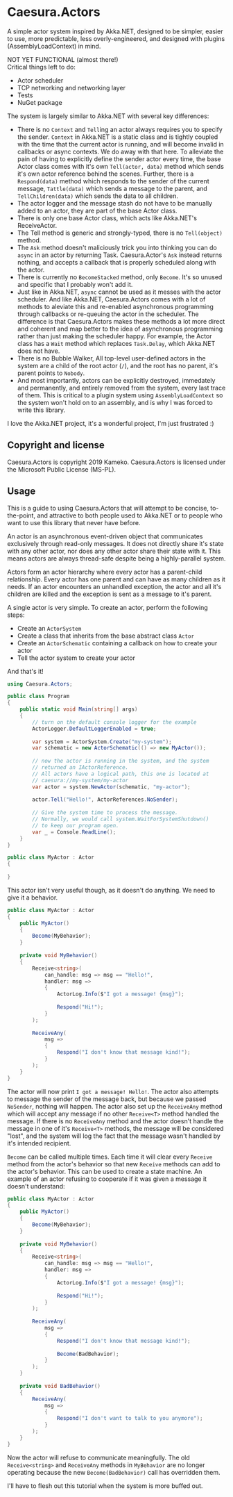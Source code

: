 
# Caesura.Actors

A simple actor system inspired by Akka.NET, designed to be simpler, easier to use, more predictable, less overly-engineered, and designed with plugins (AssemblyLoadContext) in mind.

NOT YET FUNCTIONAL (almost there!)  
Critical things left to do:
 - Actor scheduler
 - TCP networking and networking layer
 - Tests
 - NuGet package

The system is largely similar to Akka.NET with several key differences:
 - There is no `Context` and `Tell`ing an actor always requires you to specify the sender. `Context` in Akka.NET is a static class and is tightly coupled with the time that the current actor is running, and will become invalid in callbacks or async contexts. We do away with that here. To alleviate the pain of having to explicitly define the sender actor every time, the base Actor class comes with it's own `Tell(actor, data)` method which sends it's own actor reference behind the scenes. Further, there is a `Respond(data)` method which responds to the sender of the current message, `Tattle(data)` which sends a message to the parent, and `TellChildren(data)` which sends the data to all children.
 - The actor logger and the message stash do not have to be manually added to an actor, they are part of the base Actor class.
 - There is only one base Actor class, which acts like Akka.NET's ReceiveActor.
 - The Tell method is generic and strongly-typed, there is no `Tell(object)` method.
 - The `Ask` method doesn't maliciously trick you into thinking you can do `async` in an actor by returning Task. Caesura.Actor's `Ask` instead returns nothing, and accepts a callback that is properly scheduled along with the actor.
 - There is currently no `BecomeStacked` method, only `Become`. It's so unused and specific that I probably won't add it.
 - Just like in Akka.NET, `async` cannot be used as it messes with the actor scheduler. And like Akka.NET, Caesura.Actors comes with a lot of methods to aleviate this and re-enabled asynchronous programming through callbacks or re-queuing the actor in the scheduler. The difference is that Caesura.Actors makes these methods a lot more direct and coherent and map better to the idea of asynchronous programming rather than just making the scheduler happy. For example, the Actor class has a `Wait` method which replaces `Task.Delay`, which Akka.NET does not have.
 - There is no Bubble Walker, All top-level user-defined actors in the system are a child of the root actor (`/`), and the root has no parent, it's parent points to `Nobody`.
 - And most importantly, actors can be explicitly destroyed, immedately and permanently, and entirely removed from the system, every last trace of them. This is critical to a plugin system using `AssemblyLoadContext` so the system won't hold on to an assembly, and is why I was forced to write this library.

I love the Akka.NET project, it's a wonderful project, I'm just frustrated :)

## Copyright and license

Caesura.Actors is copyright 2019 Kameko. Caesura.Actors is licensed under the Microsoft Public License (MS-PL).

## Usage

This is a guide to using Caesura.Actors that will attempt to be concise, to-the-point, and attractive to both people used to Akka.NET or to people who want to use this library that never have before.

An actor is an asynchronous event-driven object that communicates exclusively through read-only messages. It does not directly share it's state with any other actor, nor does any other actor share their state with it. This means actors are always thread-safe despite being a highly-parallel system.

Actors form an actor hierarchy where every actor has a parent-child relationship. Every actor has one parent and can have as many children as it needs. If an actor encounters an unhandled exception, the actor and all it's children are killed and the exception is sent as a message to it's parent.

A single actor is very simple. To create an actor, perform the following steps:
 - Create an `ActorSystem`
 - Create a class that inherits from the base abstract class `Actor`
 - Create an `ActorSchematic` containing a callback on how to create your actor
 - Tell the actor system to create your actor

And that's it!

```cs
using Caesura.Actors;

public class Program
{
    public static void Main(string[] args)
    {
        // turn on the default console logger for the example
        ActorLogger.DefaultLoggerEnabled = true;
        
        var system = ActorSystem.Create("my-system");
        var schematic = new ActorSchematic(() => new MyActor());
        
        // now the actor is running in the system, and the system
        // returned an IActorReference.
        // All actors have a logical path, this one is located at
        // caesura://my-system/my-actor
        var actor = system.NewActor(schematic, "my-actor");
        
        actor.Tell("Hello!", ActorReferences.NoSender);
        
        // Give the system time to process the message.
        // Normally, we would call system.WaitForSystemShutdown()
        // to keep our program open.
        var _ = Console.ReadLine();
    }
}

public class MyActor : Actor
{
    
}
```

This actor isn't very useful though, as it doesn't do anything. We need to give it a behavior.

```cs
public class MyActor : Actor
{
    public MyActor()
    {
        Become(MyBehavior);
    }
    
    private void MyBehavior()
    {
        Receive<string>(
            can_handle: msg => msg == "Hello!",
            handler: msg =>
            {
                ActorLog.Info($"I got a message! {msg}");
                
                Respond("Hi!");
            }
        );
        
        ReceiveAny(
            msg =>
            {
                Respond("I don't know that message kind!");
            }
        );
    }
}
```

The actor will now print `I got a message! Hello!`. The actor also attempts to message the sender of the message back, but because we passed `NoSender`, nothing will happen. The actor also set up the `ReceiveAny` method which will accept any message if no other `Receive<T>` method handled the message. If there is no `ReceiveAny` method and the actor doesn't handle the message in one of it's `Receive<T>` methods, the message will be considered "lost", and the system will log the fact that the message wasn't handled by it's intended recipient.

`Become` can be called multiple times. Each time it will clear every `Receive` method from the actor's behavior so that new `Receive` methods can add to the actor's behavior. This can be used to create a state machine. An example of an actor refusing to cooperate if it was given a message it doesn't understand:

```cs
public class MyActor : Actor
{
    public MyActor()
    {
        Become(MyBehavior);
    }
    
    private void MyBehavior()
    {
        Receive<string>(
            can_handle: msg => msg == "Hello!",
            handler: msg =>
            {
                ActorLog.Info($"I got a message! {msg}");
                
                Respond("Hi!");
            }
        );
        
        ReceiveAny(
            msg =>
            {
                Respond("I don't know that message kind!");
                
                Become(BadBehavior);
            }
        );
    }
    
    private void BadBehavior()
    {
        ReceiveAny(
            msg =>
            {
                Respond("I don't want to talk to you anymore");
            }
        );
    }
}
```

Now the actor will refuse to communicate meaningfully. The old `Receive<string>` and `ReceiveAny` methods in `MyBehavior` are no longer operating because the new `Become(BadBehavior)` call has overridden them.

I'll have to flesh out this tutorial when the system is more buffed out.
